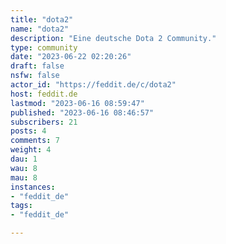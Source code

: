 ```yaml
---
title: "dota2" 
name: "dota2"
description: "Eine deutsche Dota 2 Community."
type: community
date: "2023-06-22 02:20:26"
draft: false
nsfw: false
actor_id: "https://feddit.de/c/dota2"
host: feddit.de
lastmod: "2023-06-16 08:59:47"
published: "2023-06-16 08:46:57"
subscribers: 21
posts: 4
comments: 7
weight: 4
dau: 1
wau: 8
mau: 8
instances:
- "feddit_de"
tags: 
- "feddit_de"

---
```

